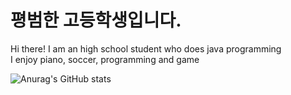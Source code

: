 # 평범한 고등학생입니다.  
Hi there! I am an high school student who does java programming  
I enjoy piano, soccer, programming and game  

![Anurag's GitHub stats](https://github-readme-stats.vercel.app/api?username=cosenim&show_icons=true&theme=darcula)
